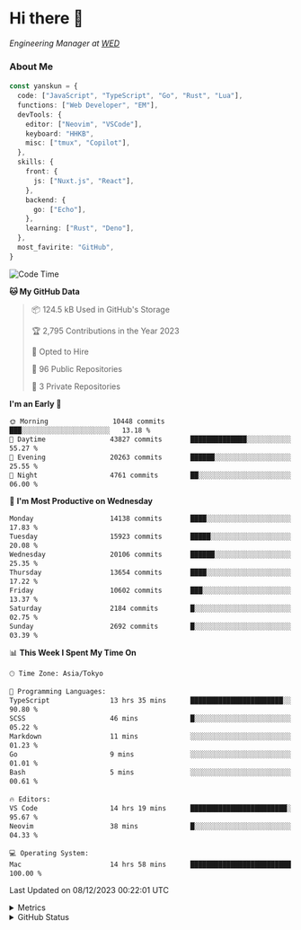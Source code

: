 # Hi there&nbsp;:wave:

<!-- ![Alt text](https://spotify-recently-played-readme.vercel.app/api?user=31kynbuubkiu3r4qh4hjuaglhfay) -->

_Engineering Manager at [WED](https://github.com/wedinc)_

### About Me

```ts
const yanskun = {
  code: ["JavaScript", "TypeScript", "Go", "Rust", "Lua"],
  functions: ["Web Developer", "EM"],
  devTools: {
    editor: ["Neovim", "VSCode"],
    keyboard: "HHKB",
    misc: ["tmux", "Copilot"],
  },
  skills: {
    front: {
      js: ["Nuxt.js", "React"],
    },
    backend: {
      go: ["Echo"],
    },
    learning: ["Rust", "Deno"],
  },
  most_favirite: "GitHub",
}
```

<!--START_SECTION:waka-->
![Code Time](http://img.shields.io/badge/Code%20Time-613%20hrs%2053%20mins-blue)

**🐱 My GitHub Data** 

> 📦 124.5 kB Used in GitHub's Storage 
 > 
> 🏆 2,795 Contributions in the Year 2023
 > 
> 💼 Opted to Hire
 > 
> 📜 96 Public Repositories 
 > 
> 🔑 3 Private Repositories 
 > 
**I'm an Early 🐤** 

```text
🌞 Morning                10448 commits       ███░░░░░░░░░░░░░░░░░░░░░░   13.18 % 
🌆 Daytime                43827 commits       ██████████████░░░░░░░░░░░   55.27 % 
🌃 Evening                20263 commits       ██████░░░░░░░░░░░░░░░░░░░   25.55 % 
🌙 Night                  4761 commits        ██░░░░░░░░░░░░░░░░░░░░░░░   06.00 % 
```
📅 **I'm Most Productive on Wednesday** 

```text
Monday                   14138 commits       ████░░░░░░░░░░░░░░░░░░░░░   17.83 % 
Tuesday                  15923 commits       █████░░░░░░░░░░░░░░░░░░░░   20.08 % 
Wednesday                20106 commits       ██████░░░░░░░░░░░░░░░░░░░   25.35 % 
Thursday                 13654 commits       ████░░░░░░░░░░░░░░░░░░░░░   17.22 % 
Friday                   10602 commits       ███░░░░░░░░░░░░░░░░░░░░░░   13.37 % 
Saturday                 2184 commits        █░░░░░░░░░░░░░░░░░░░░░░░░   02.75 % 
Sunday                   2692 commits        █░░░░░░░░░░░░░░░░░░░░░░░░   03.39 % 
```


📊 **This Week I Spent My Time On** 

```text
🕑︎ Time Zone: Asia/Tokyo

💬 Programming Languages: 
TypeScript               13 hrs 35 mins      ███████████████████████░░   90.80 % 
SCSS                     46 mins             █░░░░░░░░░░░░░░░░░░░░░░░░   05.22 % 
Markdown                 11 mins             ░░░░░░░░░░░░░░░░░░░░░░░░░   01.23 % 
Go                       9 mins              ░░░░░░░░░░░░░░░░░░░░░░░░░   01.01 % 
Bash                     5 mins              ░░░░░░░░░░░░░░░░░░░░░░░░░   00.61 % 

🔥 Editors: 
VS Code                  14 hrs 19 mins      ████████████████████████░   95.67 % 
Neovim                   38 mins             █░░░░░░░░░░░░░░░░░░░░░░░░   04.33 % 

💻 Operating System: 
Mac                      14 hrs 58 mins      █████████████████████████   100.00 % 
```


 Last Updated on 08/12/2023 00:22:01 UTC
<!--END_SECTION:waka-->

<details>
  <summary>Metrics</summary>
  <img src="https://github.com/yanskun/yanskun/blob/main/github-metrics.svg" alt="Metrics">
</details>

<details>
  <summary>GitHub Status</summary>
  <picture>
    <source media="(prefers-color-scheme: dark)" srcset="https://raw.githubusercontent.com/yanskun/yanskun/master/profile-summary-card-output/nord_dark/0-profile-details.svg">
   <img src="https://raw.githubusercontent.com/yanskun/yanskun/master/profile-summary-card-output/default/0-profile-details.svg">
  </picture>
  <br>
  <picture>
    <source media="(prefers-color-scheme: dark)" srcset="https://raw.githubusercontent.com/yanskun/yanskun/master/profile-summary-card-output/nord_dark/1-repos-per-language.svg">
   <img src="https://raw.githubusercontent.com/yanskun/yanskun/master/profile-summary-card-output/default/1-repos-per-language.svg">
  </picture>
  <picture>
    <source media="(prefers-color-scheme: dark)" srcset="https://raw.githubusercontent.com/yanskun/yanskun/master/profile-summary-card-output/nord_dark/2-most-commit-language.svg">
   <img src="https://raw.githubusercontent.com/yanskun/yanskun/master/profile-summary-card-output/default/2-most-commit-language.svg">
  </picture>
  <br>
  <picture>
    <source media="(prefers-color-scheme: dark)" srcset="https://raw.githubusercontent.com/yanskun/yanskun/master/profile-summary-card-output/nord_dark/3-stats.svg">
   <img src="https://raw.githubusercontent.com/yanskun/yanskun/master/profile-summary-card-output/default/3-stats.svg">
  </picture>
  <picture>
    <source media="(prefers-color-scheme: dark)" srcset="https://raw.githubusercontent.com/yanskun/yanskun/master/profile-summary-card-output/nord_dark/4-productive-time.svg">
   <img src="https://raw.githubusercontent.com/yanskun/yanskun/master/profile-summary-card-output/default/4-productive-time.svg">
  </picture>
</details>
